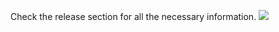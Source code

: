 Check the release section for all the necessary information.
![](https://user-images.githubusercontent.com/76060406/165661317-425e6311-7d8f-4dc8-b3bf-5aaaee52625e.png)
